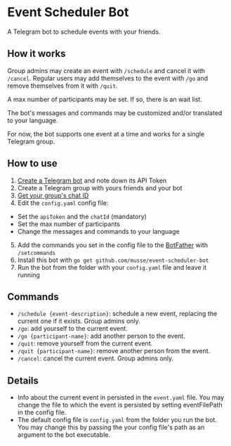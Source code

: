 # Event Scheduler Bot

A Telegram bot to schedule events with your friends.

## How it works

Group admins may create an event with `/schedule` and cancel it with
`/cancel`. Regular users may add themselves to the event with `/go`
and remove themselves from it with `/quit`.

A max number of participants may be set. If so, there is an wait list.

The bot's messages and commands may be customized and/or translated to
your language.

For now, the bot supports one event at a time and works for a single
Telegram group.

## How to use

1. [Create a Telegram bot][1] and note down its API Token
2. Create a Telegram group with yours friends and your bot
3. [Get your group's chat ID][2]
4. Edit the `config.yaml` config file:
  - Set the `apiToken` and the `chatId` (mandatory)
  - Set the max number of participants
  - Change the messages and commands to your language
5. Add the commands you set in the config file to the [BotFather](3) with `/setcommands`
6. Install this bot with `go get github.com/musse/event-scheduler-bot`
7. Run the bot from the folder with your `config.yaml` file and leave it running

## Commands

- `/schedule {event-description}`: schedule a new event, replacing the current one if it
exists. Group admins only.
- `/go`: add yourself to the current event.
- `/go {participant-name}`: add another person to the event.
- `/quit`: remove yourself from the current event.
- `/quit {participant-name}`: remove another person from the event.
- `/cancel`: cancel the current event. Group admins only.

## Details

- Info about the current event in persisted in the `event.yaml` file. You may change
the file to which the event is persisted by setting eventFilePath in the config file.
- The default config file is `config.yaml` from the folder you run the bot. You may
change this by passing the your config file's path as an argument to the bot executable.

[1]: https://core.telegram.org/bots#3-how-do-i-create-a-bot
[2]: https://stackoverflow.com/questions/32423837/telegram-bot-how-to-get-a-group-chat-id
[3]: https://core.telegram.org/bots#6-botfather